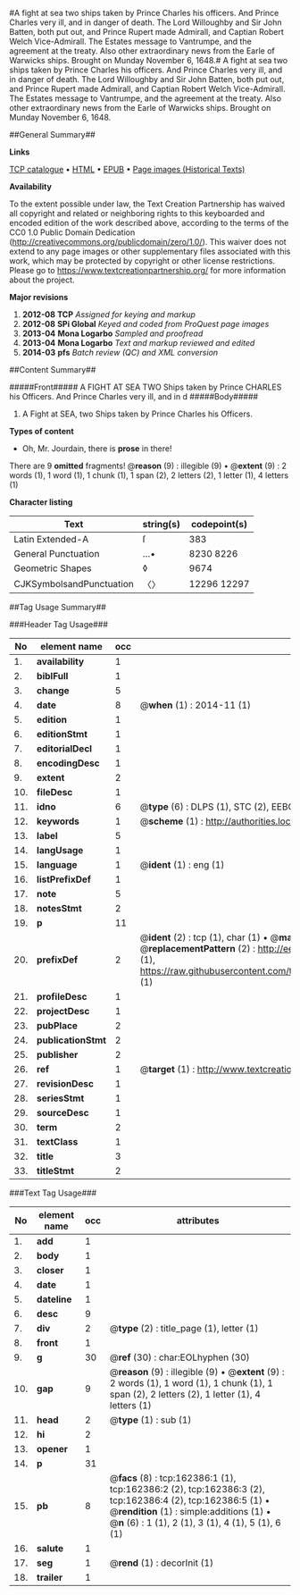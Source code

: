 #A fight at sea two ships taken by Prince Charles his officers. And Prince Charles very ill, and in danger of death. The Lord Willoughby and Sir John Batten, both put out, and Prince Rupert made Admirall, and Captian Robert Welch Vice-Admirall. The Estates message to Vantrumpe, and the agreement at the treaty. Also other extraordinary news from the Earle of Warwicks ships. Brought on Munday November 6, 1648.#
A fight at sea two ships taken by Prince Charles his officers. And Prince Charles very ill, and in danger of death. The Lord Willoughby and Sir John Batten, both put out, and Prince Rupert made Admirall, and Captian Robert Welch Vice-Admirall. The Estates message to Vantrumpe, and the agreement at the treaty. Also other extraordinary news from the Earle of Warwicks ships. Brought on Munday November 6, 1648.

##General Summary##

**Links**

[TCP catalogue](http://www.ota.ox.ac.uk/tcp/)  • 
[HTML](http://tei.it.ox.ac.uk/tcp/Texts-HTML/free/A85/A85287.html)  • 
[EPUB](http://tei.it.ox.ac.uk/tcp/Texts-EPUB/free/A85/A85287.epub) • 
[Page images (Historical Texts)](https://historicaltexts.jisc.ac.uk/eebo-50805848e)

**Availability**

To the extent possible under law, the Text Creation Partnership has waived all copyright and related or neighboring rights to this keyboarded and encoded edition of the work described above, according to the terms of the CC0 1.0 Public Domain Dedication (http://creativecommons.org/publicdomain/zero/1.0/). This waiver does not extend to any page images or other supplementary files associated with this work, which may be protected by copyright or other license restrictions. Please go to https://www.textcreationpartnership.org/ for more information about the project.

**Major revisions**

1. __2012-08__ __TCP__ *Assigned for keying and markup*
1. __2012-08__ __SPi Global__ *Keyed and coded from ProQuest page images*
1. __2013-04__ __Mona Logarbo__ *Sampled and proofread*
1. __2013-04__ __Mona Logarbo__ *Text and markup reviewed and edited*
1. __2014-03__ __pfs__ *Batch review (QC) and XML conversion*

##Content Summary##

#####Front#####
A FIGHT AT SEA TWO Ships taken by Prince CHARLES his Officers. And Prince Charles very ill, and in d
#####Body#####

1. A Fight at SEA, two Ships taken by Prince Charles his Officers.

**Types of content**

  * Oh, Mr. Jourdain, there is **prose** in there!

There are 9 **omitted** fragments! 
 @__reason__ (9) : illegible (9)  •  @__extent__ (9) : 2 words (1), 1 word (1), 1 chunk (1), 1 span (2), 2 letters (2), 1 letter (1), 4 letters (1)

**Character listing**


|Text|string(s)|codepoint(s)|
|---|---|---|
|Latin Extended-A|ſ|383|
|General Punctuation|…•|8230 8226|
|Geometric Shapes|◊|9674|
|CJKSymbolsandPunctuation|〈〉|12296 12297|

##Tag Usage Summary##

###Header Tag Usage###

|No|element name|occ|attributes|
|---|---|---|---|
|1.|__availability__|1||
|2.|__biblFull__|1||
|3.|__change__|5||
|4.|__date__|8| @__when__ (1) : 2014-11 (1)|
|5.|__edition__|1||
|6.|__editionStmt__|1||
|7.|__editorialDecl__|1||
|8.|__encodingDesc__|1||
|9.|__extent__|2||
|10.|__fileDesc__|1||
|11.|__idno__|6| @__type__ (6) : DLPS (1), STC (2), EEBO-CITATION (1), OCLC (1), VID (1)|
|12.|__keywords__|1| @__scheme__ (1) : http://authorities.loc.gov/ (1)|
|13.|__label__|5||
|14.|__langUsage__|1||
|15.|__language__|1| @__ident__ (1) : eng (1)|
|16.|__listPrefixDef__|1||
|17.|__note__|5||
|18.|__notesStmt__|2||
|19.|__p__|11||
|20.|__prefixDef__|2| @__ident__ (2) : tcp (1), char (1)  •  @__matchPattern__ (2) : ([0-9\-]+):([0-9IVX]+) (1), (.+) (1)  •  @__replacementPattern__ (2) : http://eebo.chadwyck.com/downloadtiff?vid=$1&page=$2 (1), https://raw.githubusercontent.com/textcreationpartnership/Texts/master/tcpchars.xml#$1 (1)|
|21.|__profileDesc__|1||
|22.|__projectDesc__|1||
|23.|__pubPlace__|2||
|24.|__publicationStmt__|2||
|25.|__publisher__|2||
|26.|__ref__|1| @__target__ (1) : http://www.textcreationpartnership.org/docs/. (1)|
|27.|__revisionDesc__|1||
|28.|__seriesStmt__|1||
|29.|__sourceDesc__|1||
|30.|__term__|2||
|31.|__textClass__|1||
|32.|__title__|3||
|33.|__titleStmt__|2||


###Text Tag Usage###

|No|element name|occ|attributes|
|---|---|---|---|
|1.|__add__|1||
|2.|__body__|1||
|3.|__closer__|1||
|4.|__date__|1||
|5.|__dateline__|1||
|6.|__desc__|9||
|7.|__div__|2| @__type__ (2) : title_page (1), letter (1)|
|8.|__front__|1||
|9.|__g__|30| @__ref__ (30) : char:EOLhyphen (30)|
|10.|__gap__|9| @__reason__ (9) : illegible (9)  •  @__extent__ (9) : 2 words (1), 1 word (1), 1 chunk (1), 1 span (2), 2 letters (2), 1 letter (1), 4 letters (1)|
|11.|__head__|2| @__type__ (1) : sub (1)|
|12.|__hi__|2||
|13.|__opener__|1||
|14.|__p__|31||
|15.|__pb__|8| @__facs__ (8) : tcp:162386:1 (1), tcp:162386:2 (2), tcp:162386:3 (2), tcp:162386:4 (2), tcp:162386:5 (1)  •  @__rendition__ (1) : simple:additions (1)  •  @__n__ (6) : 1 (1), 2 (1), 3 (1), 4 (1), 5 (1), 6 (1)|
|16.|__salute__|1||
|17.|__seg__|1| @__rend__ (1) : decorInit (1)|
|18.|__trailer__|1||
